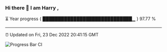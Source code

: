 ### Hi there 👋 I am Harry , 

⏳ Year progress { █████████████████████████████▁ } 97.77 %

---

⏰ Updated on Fri, 23 Dec 2022 20:41:15 GMT

![Progress Bar CI](https://github.com/duykhang68/duykhang68/workflows/Progress%20Bar%20CI/badge.svg)
